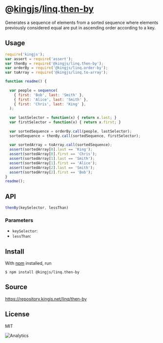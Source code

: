 # @[kingjs][@kingjs]/[linq][ns0].[then-by][ns1]
Generates a sequence of elements from a sorted  sequence where elements previously considered equal are  put in ascending order according to a key.
## Usage
```js
require('kingjs');
var assert = require('assert');
var thenBy = require('@kingjs/linq.then-by');
var orderBy = require('@kingjs/linq.order-by');
var toArray = require('@kingjs/linq.to-array');

function readme() {
  
  var people = sequence(
    { first: 'Bob', last: 'Smith' },
    { first: 'Alice', last: 'Smith' },
    { first: 'Chris', last: 'King' },
  );
  
  var lastSelector = function(x) { return x.last; }
  var firstSelector = function(x) { return x.first; }
  
  var sortedSequence = orderBy.call(people, lastSelector);
  sortedSequence = thenBy.call(sortedSequence, firstSelector);
 
  var sortedArray = toArray.call(sortedSequence);
  assert(sortedArray[0].last == 'King');
  assert(sortedArray[0].first == 'Chris');
  assert(sortedArray[1].last == 'Smith');
  assert(sortedArray[1].first == 'Alice');
  assert(sortedArray[2].last == 'Smith');
  assert(sortedArray[2].first == 'Bob');
}
readme();

```

## API
```ts
thenBy(keySelector, lessThan)
```

### Parameters
- `keySelector`: 
- `lessThan`: 



## Install
With [npm](https://npmjs.org/) installed, run
```
$ npm install @kingjs/linq.then-by
```

## Source
https://repository.kingjs.net/linq/then-by
## License
MIT

![Analytics](https://analytics.kingjs.net/linq/then-by)

[@kingjs]: https://www.npmjs.com/package/kingjs
[ns0]: https://www.npmjs.com/package/@kingjs/linq
[ns1]: https://www.npmjs.com/package/@kingjs/linq.then-by
